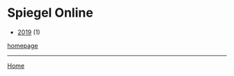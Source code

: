 # Spiegel Online

  * [2019](./spiegel-online-2019.md) (1)

[homepage](https://www.spiegel.de/)

----

[Home](../index.md)
